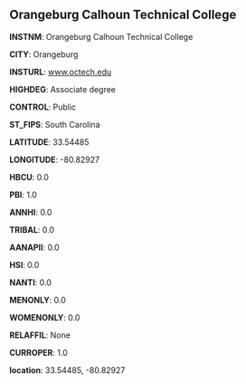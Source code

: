 
Orangeburg Calhoun Technical College
---
**INSTNM**: Orangeburg Calhoun Technical College

**CITY**: Orangeburg

**INSTURL**: www.octech.edu

**HIGHDEG**: Associate degree

**CONTROL**: Public

**ST_FIPS**: South Carolina

**LATITUDE**: 33.54485

**LONGITUDE**: -80.82927

**HBCU**: 0.0

**PBI**: 1.0

**ANNHI**: 0.0

**TRIBAL**: 0.0

**AANAPII**: 0.0

**HSI**: 0.0

**NANTI**: 0.0

**MENONLY**: 0.0

**WOMENONLY**: 0.0

**RELAFFIL**: None

**CURROPER**: 1.0

**location**: 33.54485, -80.82927